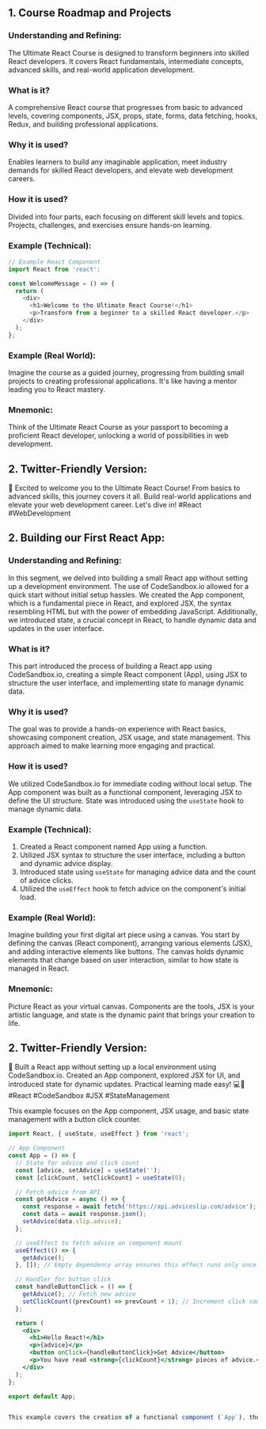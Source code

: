 

## 1. Course Roadmap and Projects 

### Understanding and Refining:
The Ultimate React Course is designed to transform beginners into skilled React developers. It covers React fundamentals, intermediate concepts, advanced skills, and real-world application development.

### What is it?
A comprehensive React course that progresses from basic to advanced levels, covering components, JSX, props, state, forms, data fetching, hooks, Redux, and building professional applications.

### Why it is used?
Enables learners to build any imaginable application, meet industry demands for skilled React developers, and elevate web development careers.

### How it is used?
Divided into four parts, each focusing on different skill levels and topics. Projects, challenges, and exercises ensure hands-on learning.

### Example (Technical):
```javascript
// Example React Component
import React from 'react';

const WelcomeMessage = () => {
  return (
    <div>
      <h1>Welcome to the Ultimate React Course!</h1>
      <p>Transform from a beginner to a skilled React developer.</p>
    </div>
  );
};
```

### Example (Real World):
Imagine the course as a guided journey, progressing from building small projects to creating professional applications. It's like having a mentor leading you to React mastery.

### Mnemonic:
Think of the Ultimate React Course as your passport to becoming a proficient React developer, unlocking a world of possibilities in web development.

## 2. Twitter-Friendly Version:

🚀 Excited to welcome you to the Ultimate React Course! From basics to advanced skills, this journey covers it all. Build real-world applications and elevate your web development career. Let's dive in! #React #WebDevelopment







## 2. Building our First React App:

### Understanding and Refining:
In this segment, we delved into building a small React app without setting up a development environment. The use of CodeSandbox.io allowed for a quick start without initial setup hassles. We created the App component, which is a fundamental piece in React, and explored JSX, the syntax resembling HTML but with the power of embedding JavaScript. Additionally, we introduced state, a crucial concept in React, to handle dynamic data and updates in the user interface.

### What is it?
This part introduced the process of building a React app using CodeSandbox.io, creating a simple React component (App), using JSX to structure the user interface, and implementing state to manage dynamic data.

### Why it is used?
The goal was to provide a hands-on experience with React basics, showcasing component creation, JSX usage, and state management. This approach aimed to make learning more engaging and practical.

### How it is used?
We utilized CodeSandbox.io for immediate coding without local setup. The App component was built as a functional component, leveraging JSX to define the UI structure. State was introduced using the `useState` hook to manage dynamic data.

### Example (Technical):
1. Created a React component named App using a function.
2. Utilized JSX syntax to structure the user interface, including a button and dynamic advice display.
3. Introduced state using `useState` for managing advice data and the count of advice clicks.
4. Utilized the `useEffect` hook to fetch advice on the component's initial load.

### Example (Real World):
Imagine building your first digital art piece using a canvas. You start by defining the canvas (React component), arranging various elements (JSX), and adding interactive elements like buttons. The canvas holds dynamic elements that change based on user interaction, similar to how state is managed in React.

### Mnemonic:
Picture React as your virtual canvas. Components are the tools, JSX is your artistic language, and state is the dynamic paint that brings your creation to life.

## 2. Twitter-Friendly Version:

🚀 Built a React app without setting up a local environment using CodeSandbox.io. Created an App component, explored JSX for UI, and introduced state for dynamic updates. Practical learning made easy! 💻🎨 #React #CodeSandbox #JSX #StateManagement

This example focuses on the App component, JSX usage, and basic state management with a button click counter.

```jsx
import React, { useState, useEffect } from 'react';

// App Component
const App = () => {
  // State for advice and click count
  const [advice, setAdvice] = useState('');
  const [clickCount, setClickCount] = useState(0);

  // Fetch advice from API
  const getAdvice = async () => {
    const response = await fetch('https://api.adviceslip.com/advice');
    const data = await response.json();
    setAdvice(data.slip.advice);
  };

  // useEffect to fetch advice on component mount
  useEffect(() => {
    getAdvice();
  }, []); // Empty dependency array ensures this effect runs only once on mount

  // Handler for button click
  const handleButtonClick = () => {
    getAdvice(); // Fetch new advice
    setClickCount((prevCount) => prevCount + 1); // Increment click count
  };

  return (
    <div>
      <h1>Hello React!</h1>
      <p>{advice}</p>
      <button onClick={handleButtonClick}>Get Advice</button>
      <p>You have read <strong>{clickCount}</strong> pieces of advice.</p>
    </div>
  );
};

export default App;


This example covers the creation of a functional component (`App`), the use of JSX to structure the UI, the introduction of state using `useState`, and the utilization of the `useEffect` hook for fetching advice on component mount. The button click triggers the fetching of new advice and increments the click count.
